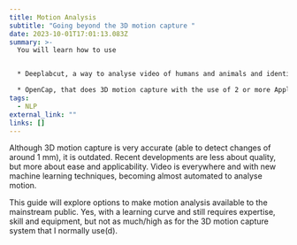```yaml
---
title: Motion Analysis
subtitle: "Going beyond the 3D motion capture "
date: 2023-10-01T17:01:13.083Z
summary: >-
  You will learn how to use


  * D﻿eeplabcut, a way to analyse video of humans and animals and identify key marker points on the body

  * O﻿penCap, that does 3D motion capture with the use of 2 or more Apple devices (tablet or phone) and provides the traditional kinematic data of the whole body.
tags:
  - NLP
external_link: ""
links: []
---
```

Although 3D motion capture is very accurate (able to detect changes of around 1 mm), it is outdated. Recent developments are less about quality, but more about ease and applicability. Video is everywhere and with new machine learning techniques, becoming almost automated to analyse motion. 

This guide will explore options to make motion analysis available to the mainstream public. Yes, with a learning curve and still requires expertise, skill and equipment, but not as much/high as for the 3D motion capture system that I normally use(d).